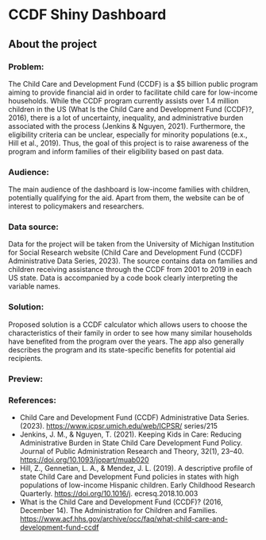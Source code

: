 # CCDF Shiny Dashboard

## About the project
### Problem:

The Child Care and Development Fund (CCDF) is a $5 billion public program aiming to provide financial aid in order to facilitate child care for low-income households. While the CCDF program currently assists over 1.4 million children in the US (What Is the Child Care and Development Fund (CCDF)?, 2016), there is a lot of uncertainty, inequality, and administrative burden associated with the process (Jenkins & Nguyen, 2021). Furthermore, the eligibility criteria can be unclear, especially for minority populations (e.x., Hill et al., 2019). Thus, the goal of this project is to raise awareness of the program and inform families of their eligibility based on past data.

### Audience:
The main audience of the dashboard is low-income families with children, potentially qualifying for the aid. Apart from them, the website can be of interest to policymakers and researchers.

### Data source:
Data for the project will be taken from the University of Michigan Institution for Social Research website (Child Care and Development Fund (CCDF) Administrative Data Series, 2023). The source contains data on families and children receiving assistance through the CCDF from 2001 to 2019 in each US state. Data is accompanied by a code book clearly interpreting the variable names.

### Solution:
Proposed solution is a CCDF calculator which allows users to choose the characteristics of their family in order to see how many similar households have benefited from the program over the years. The app also generally describes the program and its state-specific benefits for potential aid recipients.

### Preview:


### References:
- Child Care and Development Fund (CCDF) Administrative Data Series. (2023). https://www.icpsr.umich.edu/web/ICPSR/ series/215
- Jenkins, J. M., & Nguyen, T. (2021). Keeping Kids in Care: Reducing Administrative Burden in State Child Care Development Fund Policy. Journal of Public Administration Research and Theory, 32(1), 23–40. https://doi.org/10.1093/jopart/muab020
- Hill, Z., Gennetian, L. A., & Mendez, J. L. (2019). A descriptive profile of state Child Care and Development Fund policies in states with high populations of low-income Hispanic children. Early Childhood Research Quarterly. https://doi.org/10.1016/j. ecresq.2018.10.003
- What is the Child Care and Development Fund (CCDF)? (2016, December 14). The Administration for Children and Families. https://www.acf.hhs.gov/archive/occ/faq/what-child-care-and-development-fund-ccdf
